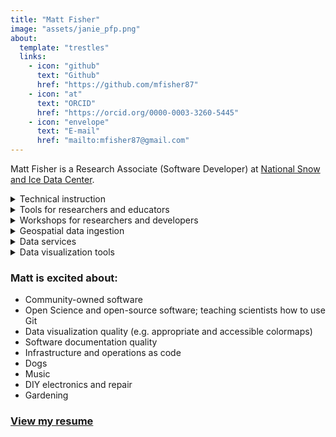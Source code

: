 ```yaml
---
title: "Matt Fisher"
image: "assets/janie_pfp.png"
about:
  template: "trestles"
  links:
    - icon: "github"
      text: "Github"
      href: "https://github.com/mfisher87"
    - icon: "at"
      text: "ORCID"
      href: "https://orcid.org/0000-0003-3260-5445"
    - icon: "envelope"
      text: "E-mail"
      href: "mailto:mfisher87@gmail.com"
---
```


Matt Fisher is a Research Associate (Software Developer) at [National Snow and
Ice Data Center](https://nsidc.org).


<details>
<summary>Technical instruction</summary>
* [Certified Carpentries instructor](https://carpentries.org/instructors/)
</details>

<details>
<summary>Tools for researchers and educators</summary>
* QGreenland ([site](https://qgreenland.org), [source](https://github.com/nsidc/qgreenland))
</details>

<details>
<summary>Workshops for researchers and developers</summary>
* [QGreenland researcher workshop](https://github.com/nsidc/qgreenland-2023-researcher-workshop/)
* QGreenland developer workshop (coming 2024?)
</details>

<details>
<summary>Geospatial data ingestion</summary>
* [Sea Ice Index](https://nsidc.org/data/g02135/versions/3)
* [Images of Antarctic Ice Shelves](https://nsidc.org/data/nsidc-0102/versions/2)
</details>

<details>
<summary>Data services</summary>
* NSIDC Access Tool ([example](https://nsidc.org/data/data-access-tool/MOD10A1/versions/61), [guide](https://nsidc.org/data/data-access-tool))
* [NSIDC Map Services](https://nsidc.org/data/user-resources/help-center/guide-nsidc-data-map-services-api)
* [AρρEEARS](https://appeears.earthdatacloud.nasa.gov/) back-end for NSIDC data
* [Sea Ice Service](https://nsidc.org/api/seaiceservice)
</details>

<details>
<summary>Data visualization tools</summary>
* Snow Today ([site](https://nsidc.org/snow-today/snow-viewer), [source](https://github.com/nsidc/snow-today-webapp))
* Arctic Rain on Snow Study Interactive Map ([site](https://nsidc.org/rain-on-snow), [source](https://github.com/nsidc/aross-map))
* [ChArctic](https://nsidc.org/arcticseaicenews/charctic-interactive-sea-ice-graph/)
* Imagery for [Sea Ice Outlook](https://www.arcus.org/sipn/sea-ice-outlook/2022)
</details>


### Matt is excited about:

* Community-owned software
* Open Science and open-source software; teaching scientists how to use Git
* Data visualization quality (e.g. appropriate and accessible colormaps)
* Software documentation quality
* Infrastructure and operations as code
* Dogs
* Music
* DIY electronics and repair
* Gardening


### [View my resume](resume.pdf)
